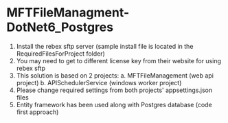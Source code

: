 # MFTFileManagment-DotNet6_Postgres
1. Install the rebex sftp server  (sample install file is located in the RequiredFilesForProject folder)
2. You may need to get to different license key from their website for using rebex sftp
3. This solution is based on 2 projects:
    a. MFTFileManagement (web api project)
    b. APISchedulerService (windows worker project)
4. Please change required settings from both projects' appsettings.json files
5. Entity framework has been used along with Postgres database (code first approach) 
  
